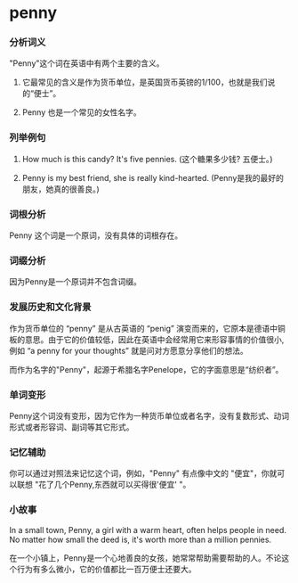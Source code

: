 # penny

### 分析词义

  

"Penny"这个词在英语中有两个主要的含义。

  

1.  它最常见的含义是作为货币单位，是英国货币英镑的1/100，也就是我们说的“便士”。
    
      
    
2.  Penny 也是一个常见的女性名字。
    
      
    

  

### 列举例句

  

1.  How much is this candy? It's five pennies. (这个糖果多少钱? 五便士。)
    
      
    
2.  Penny is my best friend, she is really kind-hearted. (Penny是我的最好的朋友，她真的很善良。)
    
      
    

  

### 词根分析

  

Penny 这个词是一个原词，没有具体的词根存在。

  

### 词缀分析

  

因为Penny是一个原词并不包含词缀。

  

### 发展历史和文化背景

  

作为货币单位的 “penny” 是从古英语的 “penig” 演变而来的，它原本是德语中铜板的意思。由于它的价值较低，因此在英语中会经常用它来形容事情的价值很小, 例如 “a penny for your thoughts” 就是问对方愿意分享他们的想法。

  

而作为名字的"Penny"，起源于希腊名字Penelope，它的字面意思是“纺织者”。

  

### 单词变形

  

Penny这个词没有变形，因为它作为一种货币单位或者名字，没有复数形式、动词形式或者形容词、副词等其它形式。

  

### 记忆辅助

  

你可以通过对照法来记忆这个词，例如，"Penny" 有点像中文的 "便宜"，你就可以联想 "花了几个Penny,东西就可以买得很'便宜' "。

  

### 小故事

  

In a small town, Penny, a girl with a warm heart, often helps people in need. No matter how small the deed is, it's worth more than a million pennies.

  

在一个小镇上，Penny是一个心地善良的女孩，她常常帮助需要帮助的人。不论这个行为有多么微小，它的价值都比一百万便士还要大。
